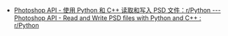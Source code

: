 - [Photoshop API - 使用 Python 和 C++ 读取和写入 PSD 文件：r/Python --- Photoshop API - Read and Write PSD files with Python and C++ : r/Python](https://www.reddit.com/r/Python/comments/1dzq8qk/photoshop_api_read_and_write_psd_files_with/)

